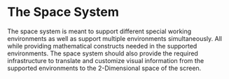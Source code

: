 # The Space System
The space system is meant to support different special working environments as well as support multiple environments
simultaneously. All while providing mathematical constructs needed in the supported environments.
The space system should also provide the required infrastructure to translate and customize visual information from the
supported environments to the 2-Dimensional space of the screen.
